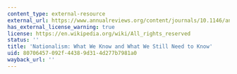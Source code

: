 ```yaml
---
content_type: external-resource
external_url: https://www.annualreviews.org/content/journals/10.1146/annurev-polisci-041719-101841
has_external_license_warning: true
license: https://en.wikipedia.org/wiki/All_rights_reserved
status: ''
title: 'Nationalism: What We Know and What We Still Need to Know'
uid: 80706457-092f-4438-9d31-4d277b7981a0
wayback_url: ''
---
```

